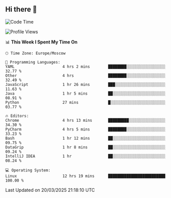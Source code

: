 ## Hi there 👋
<!--START_SECTION:waka-->
![Code Time](http://img.shields.io/badge/Code%20Time-4%2C792%20hrs%2052%20mins-blue)

![Profile Views](http://img.shields.io/badge/Profile%20Views-0-blue)

📊 **This Week I Spent My Time On** 

```text
🕑︎ Time Zone: Europe/Moscow

💬 Programming Languages: 
YAML                     4 hrs 2 mins        ████████░░░░░░░░░░░░░░░░░   32.77 % 
Other                    4 hrs               ████████░░░░░░░░░░░░░░░░░   32.49 % 
JavaScript               1 hr 26 mins        ███░░░░░░░░░░░░░░░░░░░░░░   11.63 % 
Java                     1 hr 5 mins         ██░░░░░░░░░░░░░░░░░░░░░░░   08.91 % 
Python                   27 mins             █░░░░░░░░░░░░░░░░░░░░░░░░   03.77 % 

🔥 Editors: 
Chrome                   4 hrs 13 mins       █████████░░░░░░░░░░░░░░░░   34.30 % 
PyCharm                  4 hrs 5 mins        ████████░░░░░░░░░░░░░░░░░   33.23 % 
Bash                     1 hr 12 mins        ██░░░░░░░░░░░░░░░░░░░░░░░   09.75 % 
DataGrip                 1 hr 8 mins         ██░░░░░░░░░░░░░░░░░░░░░░░   09.24 % 
IntelliJ IDEA            1 hr                ██░░░░░░░░░░░░░░░░░░░░░░░   08.24 % 

💻 Operating System: 
Linux                    12 hrs 19 mins      █████████████████████████   100.00 % 
```


 Last Updated on 20/03/2025 21:18:10 UTC
<!--END_SECTION:waka-->
<!--
**w3ll1ngt/w3ll1ngt** is a ✨ _special_ ✨ repository because its `README.md` (this file) appears on your GitHub profile.

Here are some ideas to get you started:

- 🔭 I’m currently working on ...
- 🌱 I’m currently learning ...
- 👯 I’m looking to collaborate on ...
- 🤔 I’m looking for help with ...
- 💬 Ask me about ...
- 📫 How to reach me: ...
- 😄 Pronouns: ...
- ⚡ Fun fact: ...
-->
